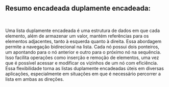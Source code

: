 <H2>Resumo encadeada duplamente encadeada: </H2>

<br>
<p>


Uma lista duplamente encadeada é uma estrutura de dados em que cada elemento, além de armazenar um valor, mantém referências para os elementos adjacentes, tanto à esquerda quanto à direita. Essa abordagem permite a navegação bidirecional na lista. Cada nó possui dois ponteiros, um apontando para o nó anterior e outro para o próximo nó na sequência. Isso facilita operações como inserção e remoção de elementos, uma vez que é possível acessar e modificar os vizinhos de um nó com eficiência. Essa flexibilidade torna as listas duplamente encadeadas úteis em diversas aplicações, especialmente em situações em que é necessário percorrer a lista em ambas as direções.



